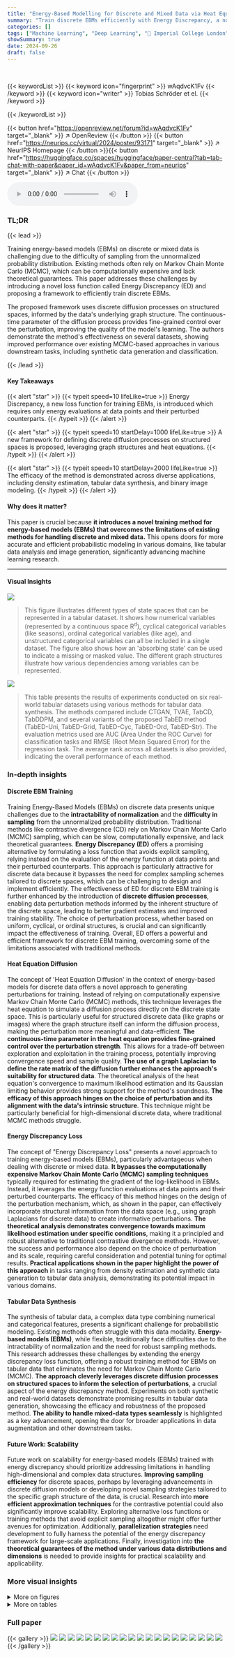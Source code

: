 ```yaml
---
title: "Energy-Based Modelling for Discrete and Mixed Data via Heat Equations on Structured Spaces"
summary: "Train discrete EBMs efficiently with Energy Discrepancy, a novel loss function that eliminates the need for Markov Chain Monte Carlo, using diffusion processes on structured spaces."
categories: []
tags: ["Machine Learning", "Deep Learning", "🏢 Imperial College London",]
showSummary: true
date: 2024-09-26
draft: false
---
```


<br>

{{< keywordList >}}
{{< keyword icon="fingerprint" >}} wAqdvcK1Fv {{< /keyword >}}
{{< keyword icon="writer" >}} Tobias Schröder et el. {{< /keyword >}}
 
{{< /keywordList >}}

{{< button href="https://openreview.net/forum?id=wAqdvcK1Fv" target="_blank" >}}
↗ OpenReview
{{< /button >}}
{{< button href="https://neurips.cc/virtual/2024/poster/93171" target="_blank" >}}
↗ NeurIPS Homepage
{{< /button >}}{{< button href="https://huggingface.co/spaces/huggingface/paper-central?tab=tab-chat-with-paper&paper_id=wAqdvcK1Fv&paper_from=neurips" target="_blank" >}}
↗ Chat
{{< /button >}}



<audio controls>
    <source src="https://ai-paper-reviewer.com/wAqdvcK1Fv/podcast.wav" type="audio/wav">
    Your browser does not support the audio element.
</audio>


### TL;DR


{{< lead >}}

Training energy-based models (EBMs) on discrete or mixed data is challenging due to the difficulty of sampling from the unnormalized probability distribution. Existing methods often rely on Markov Chain Monte Carlo (MCMC), which can be computationally expensive and lack theoretical guarantees.  This paper addresses these challenges by introducing a novel loss function called Energy Discrepancy (ED) and proposing a framework to efficiently train discrete EBMs. 

The proposed framework uses discrete diffusion processes on structured spaces, informed by the data's underlying graph structure.  The continuous-time parameter of the diffusion process provides fine-grained control over the perturbation, improving the quality of the model's learning.  The authors demonstrate the method's effectiveness on several datasets, showing improved performance over existing MCMC-based approaches in various downstream tasks, including synthetic data generation and classification.

{{< /lead >}}


#### Key Takeaways

{{< alert "star" >}}
{{< typeit speed=10 lifeLike=true >}} Energy Discrepancy, a new loss function for training EBMs, is introduced which requires only energy evaluations at data points and their perturbed counterparts. {{< /typeit >}}
{{< /alert >}}

{{< alert "star" >}}
{{< typeit speed=10 startDelay=1000 lifeLike=true >}} A new framework for defining discrete diffusion processes on structured spaces is proposed, leveraging graph structures and heat equations. {{< /typeit >}}
{{< /alert >}}

{{< alert "star" >}}
{{< typeit speed=10 startDelay=2000 lifeLike=true >}} The efficacy of the method is demonstrated across diverse applications, including density estimation, tabular data synthesis, and binary image modeling. {{< /typeit >}}
{{< /alert >}}

#### Why does it matter?
This paper is crucial because **it introduces a novel training method for energy-based models (EBMs) that overcomes the limitations of existing methods for handling discrete and mixed data.**  This opens doors for more accurate and efficient probabilistic modeling in various domains, like tabular data analysis and image generation, significantly advancing machine learning research.

------
#### Visual Insights



![](https://ai-paper-reviewer.com/wAqdvcK1Fv/figures_3_1.jpg)

> This figure illustrates different types of state spaces that can be represented in a tabular dataset.  It shows how numerical variables (represented by a continuous space R<sup>d</sup>), cyclical categorical variables (like seasons), ordinal categorical variables (like age), and unstructured categorical variables can all be included in a single dataset. The figure also shows how an 'absorbing state' can be used to indicate a missing or masked value.  The different graph structures illustrate how various dependencies among variables can be represented.





![](https://ai-paper-reviewer.com/wAqdvcK1Fv/tables_7_1.jpg)

> This table presents the results of experiments conducted on six real-world tabular datasets using various methods for tabular data synthesis.  The methods compared include CTGAN, TVAE, TabCD, TabDDPM, and several variants of the proposed TabED method (TabED-Uni, TabED-Grid, TabED-Cyc, TabED-Ord, TabED-Str).  The evaluation metrics used are AUC (Area Under the ROC Curve) for classification tasks and RMSE (Root Mean Squared Error) for the regression task. The average rank across all datasets is also provided, indicating the overall performance of each method.





### In-depth insights


#### Discrete EBM Training
Training Energy-Based Models (EBMs) on discrete data presents unique challenges due to the **intractability of normalization** and the **difficulty in sampling** from the unnormalized probability distribution.  Traditional methods like contrastive divergence (CD) rely on Markov Chain Monte Carlo (MCMC) sampling, which can be slow, computationally expensive, and lack theoretical guarantees.  **Energy Discrepancy (ED)** offers a promising alternative by formulating a loss function that avoids explicit sampling, relying instead on the evaluation of the energy function at data points and their perturbed counterparts.  This approach is particularly attractive for discrete data because it bypasses the need for complex sampling schemes tailored to discrete spaces, which can be challenging to design and implement efficiently. The effectiveness of ED for discrete EBM training is further enhanced by the introduction of **discrete diffusion processes**, enabling data perturbation methods informed by the inherent structure of the discrete space, leading to better gradient estimates and improved training stability.  The choice of perturbation process, whether based on uniform, cyclical, or ordinal structures, is crucial and can significantly impact the effectiveness of training.  Overall, ED offers a powerful and efficient framework for discrete EBM training, overcoming some of the limitations associated with traditional methods.

#### Heat Equation Diffusion
The concept of 'Heat Equation Diffusion' in the context of energy-based models for discrete data offers a novel approach to generating perturbations for training.  Instead of relying on computationally expensive Markov Chain Monte Carlo (MCMC) methods, this technique leverages the heat equation to simulate a diffusion process directly on the discrete state space. This is particularly useful for structured discrete data (like graphs or images) where the graph structure itself can inform the diffusion process, making the perturbation more meaningful and data-efficient. **The continuous-time parameter in the heat equation provides fine-grained control over the perturbation strength**. This allows for a trade-off between exploration and exploitation in the training process, potentially improving convergence speed and sample quality.  **The use of a graph Laplacian to define the rate matrix of the diffusion further enhances the approach's suitability for structured data**. The theoretical analysis of the heat equation's convergence to maximum likelihood estimation and its Gaussian limiting behavior provides strong support for the method's soundness. **The efficacy of this approach hinges on the choice of perturbation and its alignment with the data's intrinsic structure**. This technique might be particularly beneficial for high-dimensional discrete data, where traditional MCMC methods struggle.

#### Energy Discrepancy Loss
The concept of "Energy Discrepancy Loss" presents a novel approach to training energy-based models (EBMs), particularly advantageous when dealing with discrete or mixed data.  **It bypasses the computationally expensive Markov Chain Monte Carlo (MCMC) sampling techniques** typically required for estimating the gradient of the log-likelihood in EBMs.  Instead, it leverages the energy function evaluations at data points and their perturbed counterparts.  The efficacy of this method hinges on the design of the perturbation mechanism, which, as shown in the paper, can effectively incorporate structural information from the data space (e.g., using graph Laplacians for discrete data) to create informative perturbations.  **The theoretical analysis demonstrates convergence towards maximum likelihood estimation under specific conditions**, making it a principled and robust alternative to traditional contrastive divergence methods.  However, the success and performance also depend on the choice of perturbation and its scale, requiring careful consideration and potential tuning for optimal results.  **Practical applications shown in the paper highlight the power of this approach** in tasks ranging from density estimation and synthetic data generation to tabular data analysis, demonstrating its potential impact in various domains.

#### Tabular Data Synthesis
The synthesis of tabular data, a complex data type combining numerical and categorical features, presents a significant challenge for probabilistic modeling.  Existing methods often struggle with this data modality.  **Energy-based models (EBMs)**, while flexible, traditionally face difficulties due to the intractability of normalization and the need for robust sampling methods. This research addresses these challenges by extending the energy discrepancy loss function, offering a robust training method for EBMs on tabular data that eliminates the need for Markov Chain Monte Carlo (MCMC).  **The approach cleverly leverages discrete diffusion processes on structured spaces to inform the selection of perturbations**, a crucial aspect of the energy discrepancy method. Experiments on both synthetic and real-world datasets demonstrate promising results in tabular data generation, showcasing the efficacy and robustness of the proposed method. **The ability to handle mixed-data types seamlessly** is highlighted as a key advancement, opening the door for broader applications in data augmentation and other downstream tasks.

#### Future Work: Scalability
Future work on scalability for energy-based models (EBMs) trained with energy discrepancy should prioritize addressing limitations in handling high-dimensional and complex data structures.  **Improving sampling efficiency** for discrete spaces, perhaps by leveraging advancements in discrete diffusion models or developing novel sampling strategies tailored to the specific graph structure of the data, is crucial.  Research into **more efficient approximation techniques** for the contrastive potential could also significantly improve scalability. Exploring alternative loss functions or training methods that avoid explicit sampling altogether might offer further avenues for optimization.  Additionally, **parallelization strategies** need development to fully harness the potential of the energy discrepancy framework for large-scale applications. Finally, investigation into **the theoretical guarantees of the method under various data distributions and dimensions** is needed to provide insights for practical scalability and applicability.


### More visual insights

<details>
<summary>More on figures
</summary>


![](https://ai-paper-reviewer.com/wAqdvcK1Fv/figures_6_1.jpg)

> This figure compares the performance of energy discrepancy (ED) and contrastive divergence (CD) in estimating a probability distribution with 16 dimensions and 5 states.  The top row shows the true data distribution (Data), the ED estimated density, and the CD estimated density. The bottom row displays samples generated from the ED and CD models, respectively. The figure visually demonstrates that energy discrepancy produces a more accurate estimate of the density and generates samples that better reflect the true distribution's characteristics.


![](https://ai-paper-reviewer.com/wAqdvcK1Fv/figures_7_1.jpg)

> This figure shows a comparison of samples generated using contrastive divergence (CD) and energy discrepancy (ED) methods on a synthetic tabular dataset.  The leftmost panel shows the original data distribution, which exhibits a clear ring structure with distinct color clusters within each ring. The middle panel shows samples generated using contrastive divergence. These samples are dispersed more randomly, indicating that the CD method is not capturing the underlying structure of the data as effectively. The rightmost panel shows samples generated using energy discrepancy. These samples are more concentrated around the ring structure and maintain the color clustering more accurately, showing that the ED method successfully captures the data's underlying structure. This visual comparison illustrates the superior performance of energy discrepancy in generating realistic samples from complex data distributions.


![](https://ai-paper-reviewer.com/wAqdvcK1Fv/figures_8_1.jpg)

> This figure compares the calibration results of two classification models: a baseline model (left) and a model trained using energy discrepancy (right), both applied to the 'adult' dataset.  The Expected Calibration Error (ECE) plots show that the model trained with energy discrepancy exhibits better calibration than the baseline model, evidenced by a lower ECE (2.62% vs. 1.03%). This suggests that the energy discrepancy method produces more reliable confidence scores in its predictions.


![](https://ai-paper-reviewer.com/wAqdvcK1Fv/figures_18_1.jpg)

> This figure shows the convergence of cyclical and ordinal perturbations to a Gaussian distribution as the state space size increases. The top row shows the convergence of the rescaled perturbations to a fixed shape on the normalized state space for different base time parameters. The bottom row shows the convergence of the rescaled and centered perturbations to a Gaussian distribution on R.


![](https://ai-paper-reviewer.com/wAqdvcK1Fv/figures_21_1.jpg)

> This figure compares the performance of energy discrepancy (ED) and contrastive divergence (CD) in estimating the probability density and generating samples from a dataset with 16 dimensions and 5 states.  The top row shows the true data distribution and then the estimated density functions produced by ED and CD methods. The bottom row displays samples generated by each method, illustrating the differences in their ability to capture the multi-modal nature of the distribution.


![](https://ai-paper-reviewer.com/wAqdvcK1Fv/figures_21_2.jpg)

> This figure compares the performance of energy discrepancy (ED) and contrastive divergence (CD) in estimating probability distributions on a dataset with 16 dimensions and 5 states. The top row shows the true data distribution and the ED and CD estimated densities.  The bottom row shows samples generated from the learned models using ED and CD. The figure visually demonstrates that ED produces a more accurate density estimation and generates samples that more closely resemble the true data distribution compared to CD.


![](https://ai-paper-reviewer.com/wAqdvcK1Fv/figures_23_1.jpg)

> This figure compares the performance of energy discrepancy and contrastive divergence methods for estimating probability density and generating synthetic samples from a dataset with 16 dimensions and 5 states. The top row displays the estimated probability density functions obtained by using the two different methods. The bottom row shows samples synthesized using the same methods.  It showcases how the energy discrepancy method produces more accurate density estimations and better-quality synthetic samples compared to the contrastive divergence method.


![](https://ai-paper-reviewer.com/wAqdvcK1Fv/figures_24_1.jpg)

> This figure compares the performance of energy discrepancy (ED) and contrastive divergence (CD) in estimating the probability distribution of a dataset with 16 dimensions and 5 states for each dimension. The top row displays the estimated probability density learned by each method.  The bottom row presents samples generated from the learned models. Visually, energy discrepancy produces a sharper, more accurate representation of the density, with samples that more closely reflect the true data distribution. Contrastive divergence, in contrast, shows a less refined density estimation and produces samples less aligned with the true data distribution.


![](https://ai-paper-reviewer.com/wAqdvcK1Fv/figures_26_1.jpg)

> This figure shows the results of an experiment to verify the scaling limit of the cyclical and ordinal perturbations, as described in Theorem 2. The top row shows that as the size of the state space (S) increases, both cyclical and ordinal perturbations converge to a Gaussian distribution on the interval [0,1), which is consistent with Theorem 2. The bottom row demonstrates that rescaling the perturbation by √S results in convergence to a Gaussian distribution on the real numbers.


![](https://ai-paper-reviewer.com/wAqdvcK1Fv/figures_27_1.jpg)

> This figure visualizes the results of graph generation using different methods.  Subfigure (a) shows examples from the Ego-small training dataset. Subfigures (b) and (c) display graphs generated using the ED-Bern and ED-Grid methods, respectively, showcasing the models' ability to learn and generate realistic graph structures similar to the training data.


</details>




<details>
<summary>More on tables
</summary>


![](https://ai-paper-reviewer.com/wAqdvcK1Fv/tables_8_1.jpg)
> The table presents the negative log-likelihood (NLL) results for various discrete image modeling methods on three different datasets: Static MNIST, Dynamic MNIST, and Omniglot.  It compares the performance of the proposed Energy Discrepancy (ED) methods (ED-Bern and ED-Grid) against existing approaches including Gibbs sampling, Gibbs with Gradients (GWG), Energy-based Generative Flow Networks (EB-GFN), and Discrete Unadjusted Langevin Algorithm (DULA).  The results show the effectiveness of ED in achieving comparable or superior NLL performance compared to the baselines.

![](https://ai-paper-reviewer.com/wAqdvcK1Fv/tables_20_1.jpg)
> This table compares the performance of different methods for discrete density estimation.  The negative log-likelihood (NLL) is used as the evaluation metric.  It shows the results for various synthetic datasets (2spirals, 8gaussians, circles, moons, pinwheel, swissroll, checkerboard), and includes results from several baseline methods (PCD, ALOE+, EB-GFN) for comparison. The table highlights the effectiveness of the proposed method (ED-Bern and ED-Grid) compared to existing approaches.

![](https://ai-paper-reviewer.com/wAqdvcK1Fv/tables_22_1.jpg)
> The table presents the negative log-likelihood (NLL) results for discrete density estimation using different methods.  It compares the performance of the proposed Energy Discrepancy (ED) approach (ED-Bern and ED-Grid) against three baseline methods: PCD, ALOE+, and EB-GFN.  The results are shown for eight different synthetic datasets, each with unique characteristics.

![](https://ai-paper-reviewer.com/wAqdvcK1Fv/tables_22_2.jpg)
> This table presents the Maximum Mean Discrepancy (MMD) results for different discrete density estimation methods on several synthetic datasets.  Lower MMD values indicate better performance, reflecting a closer match between the estimated density and the true data generating distribution. The results are compared against baselines from a previous study by Zhang et al. (2022a).  The datasets include 2spirals, 8gaussians, circles, moons, pinwheel, swissroll, and checkerboard, representing various data distributions.

![](https://ai-paper-reviewer.com/wAqdvcK1Fv/tables_23_1.jpg)
> This table presents the statistics of six real-world datasets used in the paper's experiments on tabular data synthesis.  For each dataset, it shows the number of rows, the number of numerical features (# Num), the number of categorical features (# Cat), and the number of instances in the training, validation, and testing sets. It also specifies the type of task (binary classification or regression) for each dataset. This information is crucial for understanding the experimental setup and the generalizability of the results.

![](https://ai-paper-reviewer.com/wAqdvcK1Fv/tables_24_1.jpg)
> This table presents the results of evaluating the quality of synthetic tabular data generated by various models. Two metrics are used for evaluation: single-column density similarity and pair-wise correlation similarity.  Single-column density similarity measures how similar the distribution of values in each individual column is between the real and synthetic data. Pair-wise correlation similarity compares the correlation between pairs of columns in the real and synthetic data.  The table shows the results for several different models, including the proposed energy discrepancy (ED) methods and several baselines.

![](https://ai-paper-reviewer.com/wAqdvcK1Fv/tables_25_1.jpg)
> This table compares the running time complexity per iteration and per epoch for energy discrepancy and contrastive divergence methods.  The contrastive divergence methods use varying numbers of Markov Chain Monte Carlo (MCMC) steps (CD-1, CD-5, CD-10), while energy discrepancy uses two variants (ED-Bern, ED-Grid). The results show that energy discrepancy methods are significantly faster, particularly because they don't rely on computationally expensive MCMC sampling.

![](https://ai-paper-reviewer.com/wAqdvcK1Fv/tables_25_2.jpg)
> This table compares the performance of energy discrepancy and contrastive divergence methods for training EBMs on three image datasets (Static MNIST, Dynamic MNIST, and Omniglot).  The contrastive divergence results use varying numbers of MCMC steps (CD-1, CD-3, CD-5, CD-7, CD-10), while energy discrepancy results are shown for Bernoulli and Grid versions (ED-Bern, ED-Grid). The negative log-likelihood (NLL) is used as the evaluation metric.  The table shows that ED-Bern and ED-Grid consistently achieve comparable or better results than CD with multiple MCMC steps across all three datasets.

![](https://ai-paper-reviewer.com/wAqdvcK1Fv/tables_26_1.jpg)
> This table presents the negative log-likelihood (NLL) results for the static MNIST dataset using the ED-Grid method with varying numbers of negative samples (M).  It shows that the model performance is relatively stable across different values of M, indicating robustness to this hyperparameter.

![](https://ai-paper-reviewer.com/wAqdvcK1Fv/tables_26_2.jpg)
> This table compares the performance of different methods for learning the connectivity matrix J in an Ising model with different grid sizes (D) and coupling strengths (σ).  The negative log-RMSE metric measures the difference between the learned matrix and the true matrix. Lower values indicate better performance.  The table includes results for Gibbs sampling, GWG (Gibbs with gradients), EB-GFN (energy-based generative flow networks), ED-Bern (energy discrepancy with Bernoulli perturbation), and ED-Grid (energy discrepancy with grid perturbation). The results for Gibbs, GWG, and EB-GFN are taken from a previous study by Zhang et al. (2022a).

![](https://ai-paper-reviewer.com/wAqdvcK1Fv/tables_27_1.jpg)
> This table presents a comparison of different graph generation methods on the Ego-small dataset.  The methods are evaluated based on three graph statistics: degree, cluster, and orbit, using the Maximum Mean Discrepancy (MMD) metric.  The 'Avg.' column shows the average MMD across these three metrics.  Lower MMD values indicate better performance.

![](https://ai-paper-reviewer.com/wAqdvcK1Fv/tables_28_1.jpg)
> This table summarizes the naming conventions and available tuning parameters for all introduced energy discrepancy methods. The structured perturbation TabED-Str uses different perturbations depending on the state space structure: On unstructured data, the uniform perturbation with tuning hyper-parameter tcat is used, while on ordinally and cyclically structured data the ordinal perturbations and cyclical perturbations are used, respectively, with tuning parameter tbase.

</details>




### Full paper

{{< gallery >}}
<img src="https://ai-paper-reviewer.com/wAqdvcK1Fv/1.png" class="grid-w50 md:grid-w33 xl:grid-w25" />
<img src="https://ai-paper-reviewer.com/wAqdvcK1Fv/2.png" class="grid-w50 md:grid-w33 xl:grid-w25" />
<img src="https://ai-paper-reviewer.com/wAqdvcK1Fv/3.png" class="grid-w50 md:grid-w33 xl:grid-w25" />
<img src="https://ai-paper-reviewer.com/wAqdvcK1Fv/4.png" class="grid-w50 md:grid-w33 xl:grid-w25" />
<img src="https://ai-paper-reviewer.com/wAqdvcK1Fv/5.png" class="grid-w50 md:grid-w33 xl:grid-w25" />
<img src="https://ai-paper-reviewer.com/wAqdvcK1Fv/6.png" class="grid-w50 md:grid-w33 xl:grid-w25" />
<img src="https://ai-paper-reviewer.com/wAqdvcK1Fv/7.png" class="grid-w50 md:grid-w33 xl:grid-w25" />
<img src="https://ai-paper-reviewer.com/wAqdvcK1Fv/8.png" class="grid-w50 md:grid-w33 xl:grid-w25" />
<img src="https://ai-paper-reviewer.com/wAqdvcK1Fv/9.png" class="grid-w50 md:grid-w33 xl:grid-w25" />
<img src="https://ai-paper-reviewer.com/wAqdvcK1Fv/10.png" class="grid-w50 md:grid-w33 xl:grid-w25" />
<img src="https://ai-paper-reviewer.com/wAqdvcK1Fv/11.png" class="grid-w50 md:grid-w33 xl:grid-w25" />
<img src="https://ai-paper-reviewer.com/wAqdvcK1Fv/12.png" class="grid-w50 md:grid-w33 xl:grid-w25" />
<img src="https://ai-paper-reviewer.com/wAqdvcK1Fv/13.png" class="grid-w50 md:grid-w33 xl:grid-w25" />
<img src="https://ai-paper-reviewer.com/wAqdvcK1Fv/14.png" class="grid-w50 md:grid-w33 xl:grid-w25" />
<img src="https://ai-paper-reviewer.com/wAqdvcK1Fv/15.png" class="grid-w50 md:grid-w33 xl:grid-w25" />
<img src="https://ai-paper-reviewer.com/wAqdvcK1Fv/16.png" class="grid-w50 md:grid-w33 xl:grid-w25" />
<img src="https://ai-paper-reviewer.com/wAqdvcK1Fv/17.png" class="grid-w50 md:grid-w33 xl:grid-w25" />
<img src="https://ai-paper-reviewer.com/wAqdvcK1Fv/18.png" class="grid-w50 md:grid-w33 xl:grid-w25" />
<img src="https://ai-paper-reviewer.com/wAqdvcK1Fv/19.png" class="grid-w50 md:grid-w33 xl:grid-w25" />
<img src="https://ai-paper-reviewer.com/wAqdvcK1Fv/20.png" class="grid-w50 md:grid-w33 xl:grid-w25" />
{{< /gallery >}}